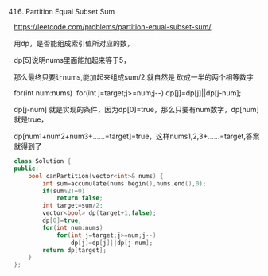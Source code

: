 416. Partition Equal Subset Sum

https://leetcode.com/problems/partition-equal-subset-sum/

用dp，是否能组成索引值所对应的数，

dp[5]说明nums里面能加起来等于5，

那么最终只要让nums,能加起来组成sum/2,就自然是 砍成一半的两个相等数字

for(int num:nums)
​            for(int j=target;j>=num;j--)
​                dp[j]=dp[j]||dp[j-num];

dp[j-num] 就是实现的条件，因为dp[0]=true，那么只要有num数字，dp[num]就是true，

dp[num1+num2+num3+......=target]=true，这样nums1,2,3+......=target,答案就得到了

```c++
class Solution {
public:
    bool canPartition(vector<int>& nums) {
        int sum=accumulate(nums.begin(),nums.end(),0);
        if(sum%2!=0)
            return false;
        int target=sum/2;
        vector<bool> dp(target+1,false);
        dp[0]=true;
        for(int num:nums)
            for(int j=target;j>=num;j--)
                dp[j]=dp[j]||dp[j-num];
        return dp[target];
    }
};
```

